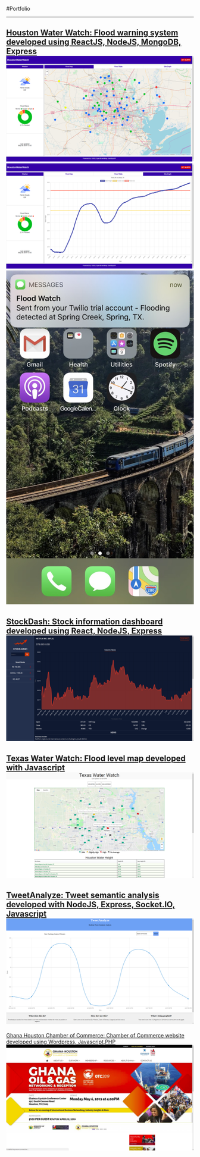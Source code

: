 #Portfolio

---
[Houston Water Watch: Flood warning system developed using ReactJS, NodeJS, MongoDB, Express](http://www.houstonwaterwatch.com/)
<img src="images/houstonwaterwatch1.png?raw=true"/>
<img src="images/houstonwaterwatch2.png?raw=true"/>
<img src="images/houstonwaterwatch3.jpg?raw=true"/>
---
[StockDash: Stock information dashboard developed using React, NodeJS, Express](http://www.stockdash.live/)
<img src="images/stockdash.png"/>
---
[Texas Water Watch: Flood level map developed with Javascript](http://www.texaswaterwatch.com/)
<img src="images/texaswaterwatch.png?raw=true"/>
---
[TweetAnalyze: Tweet semantic analysis developed with NodeJS, Express, Socket.IO, Javascript](http://www.sleepy-ravine-85439.herokuapp.com/)
<img src="images/tweetanalyze.png?raw=true"/>
---
[Ghana Houston Chamber of Commerce: Chamber of Commerce website developed using Wordpress, Javascript,PHP](http://www.ghanahoustonchamber.org/)
<img src="images/ghcc.png?raw=true"/>

